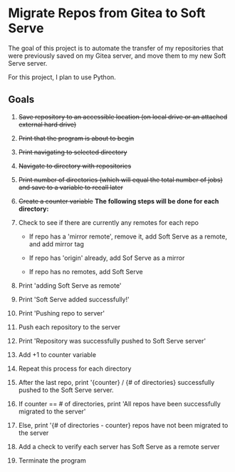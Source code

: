 # Migrate Repos from Gitea to Soft Serve

The goal of this project is to automate the transfer of my repositories that were previously saved on my Gitea server, and move them to my new Soft Serve server.

For this project, I plan to use Python.

## Goals

1. ~~Save repository to an accessible location (on local drive or an attached external hard drive)~~

2. ~~Print that the program is about to begin~~

3. ~~Print navigating to selected directory~~

4. ~~Navigate to directory with repositories~~

5. ~~Print number of directories (which will equal the total number of jobs) and save to a variable to recall later~~

6. ~~Create a counter variable~~
   **The following steps will be done for each directory:**
7. Check to see if there are currently any remotes for each repo

   - If repo has a 'mirror remote', remove it, add Soft Serve as a remote, and add mirror tag

   - If repo has 'origin' already, add Sof Serve as a mirror

   - If repo has no remotes, add Soft Serve

8. Print 'adding Soft Serve as remote'

9. Print 'Soft Serve added successfully!'

10. Print 'Pushing repo to server'

11. Push each repository to the server

12. Print 'Repository was successfully pushed to Soft Serve server'

13. Add +1 to counter variable

14. Repeat this process for each directory

15. After the last repo, print '{counter} / {# of directories} successfully pushed to the Soft Serve server.

16. If counter == # of directories, print 'All repos have been successfully migrated to the server'

17. Else, print '{# of directories - counter} repos have not been migrated to the server

18. Add a check to verify each server has Soft Serve as a remote server

19. Terminate the program
